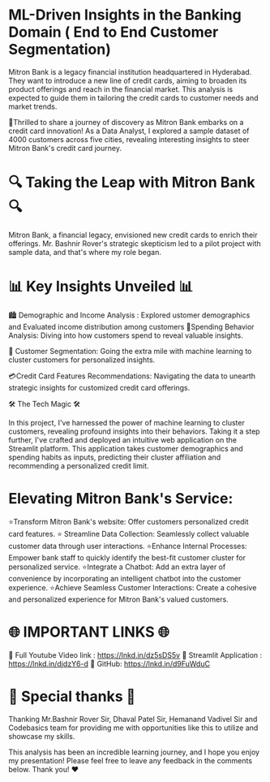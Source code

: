 # ML-Driven Insights in the Banking Domain ( End to End Customer Segmentation)
Mitron Bank is a legacy financial institution headquartered in Hyderabad. They want to introduce a new line of credit cards, aiming to broaden its product offerings and reach in the financial market. This analysis is expected to guide them in tailoring the credit cards to customer needs and market trends. 

🤩Thrilled to share a journey of discovery as Mitron Bank embarks on a credit card innovation! 
As a Data Analyst, I explored a sample dataset of 4000 customers across five cities, revealing interesting insights to steer Mitron Bank's credit card journey.

# 🔍 Taking the Leap with Mitron Bank 🔍
Mitron Bank, a financial legacy, envisioned new credit cards to enrich their offerings. Mr. Bashnir Rover's strategic skepticism led to a pilot project with sample data, and that's where my role began. 

# 📊 Key Insights Unveiled 📊
🏙️ Demographic and Income Analysis : Explored ustomer demographics and Evaluated income distribution among customers
💸Spending Behavior Analysis: Diving into how customers spend to reveal valuable insights.

👥 Customer Segmentation: Going the extra mile with machine learning to cluster customers for personalized insights.
 
💳Credit Card Features Recommendations: Navigating the data to unearth strategic insights for customized credit card offerings.

🛠️ The Tech Magic 🛠️

In this project, I've harnessed the power of machine learning to cluster customers, revealing profound insights into their behaviors. Taking it a step further, I've crafted and deployed an intuitive web application on the Streamlit platform. This application takes customer demographics and spending habits as inputs, predicting their cluster affiliation and recommending a personalized credit limit.

# Elevating Mitron Bank's Service:
⭐Transform Mitron Bank's website: Offer customers personalized credit card features.
⭐ Streamline Data Collection: Seamlessly collect valuable customer data through user interactions.
⭐Enhance Internal Processes: Empower bank staff to quickly identify the best-fit customer cluster for personalized service.
⭐Integrate a Chatbot: Add an extra layer of convenience by incorporating an intelligent chatbot into the customer experience.
⭐Achieve Seamless Customer Interactions: Create a cohesive and personalized experience for Mitron Bank's valued customers.

# 🌐 IMPORTANT LINKS 🌐
📌 Full Youtube Video link : https://lnkd.in/dz5sDS5v
📌 Streamlit Application : https://lnkd.in/djdzY6-d
📌 GitHub: https://lnkd.in/d9FuWduC

# 🙏 Special thanks 🙏
Thanking Mr.Bashnir Rover Sir, Dhaval Patel Sir, Hemanand Vadivel Sir and Codebasics team for providing me with opportunities like this to utilize and showcase my skills.

This analysis has been an incredible learning journey, and I hope you enjoy my presentation!
Please feel free to leave any feedback in the comments below.
Thank you! ❤️
